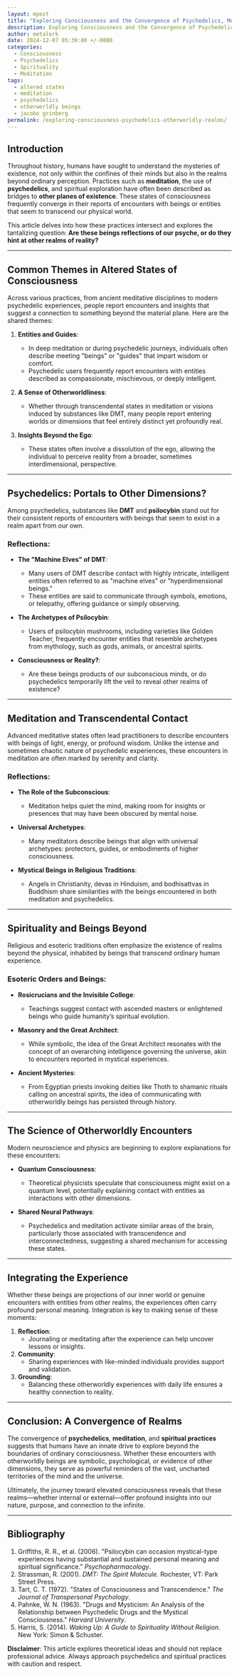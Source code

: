 ```yaml
---
layout: mpost
title: "Exploring Consciousness and the Convergence of Psychedelics, Meditation, and Otherworldly Realms"
description: Exploring Consciousness and the Convergence of Psychedelics, Meditation, and Otherworldly Realms
author: metalerk
date: 2024-12-07 05:39:00 +/-0000
categories:
  - Consciousness
  - Psychedelics
  - Spirituality
  - Meditation
tags:
  - altered states
  - meditation
  - psychedelics
  - otherworldly beings
  - jacobo grinberg
permalink: /exploring-consciousness-psychedelics-otherworldly-realms/
---
```


## Introduction

Throughout history, humans have sought to understand the mysteries of existence, not only within the confines of their minds but also in the realms beyond ordinary perception. Practices such as **meditation**, the use of **psychedelics**, and spiritual exploration have often been described as bridges to **other planes of existence**. These states of consciousness frequently converge in their reports of encounters with beings or entities that seem to transcend our physical world.

This article delves into how these practices intersect and explores the tantalizing question: **Are these beings reflections of our psyche, or do they hint at other realms of reality?**

---

## Common Themes in Altered States of Consciousness

Across various practices, from ancient meditative disciplines to modern psychedelic experiences, people report encounters and insights that suggest a connection to something beyond the material plane. Here are the shared themes:

1. **Entities and Guides**:
   - In deep meditation or during psychedelic journeys, individuals often describe meeting "beings" or "guides" that impart wisdom or comfort.
   - Psychedelic users frequently report encounters with entities described as compassionate, mischievous, or deeply intelligent.

2. **A Sense of Otherworldliness**:
   - Whether through transcendental states in meditation or visions induced by substances like DMT, many people report entering worlds or dimensions that feel entirely distinct yet profoundly real.

3. **Insights Beyond the Ego**:
   - These states often involve a dissolution of the ego, allowing the individual to perceive reality from a broader, sometimes interdimensional, perspective.

---

## Psychedelics: Portals to Other Dimensions?

Among psychedelics, substances like **DMT** and **psilocybin** stand out for their consistent reports of encounters with beings that seem to exist in a realm apart from our own.

### Reflections:
- **The "Machine Elves" of DMT**:
  - Many users of DMT describe contact with highly intricate, intelligent entities often referred to as "machine elves" or "hyperdimensional beings."
  - These entities are said to communicate through symbols, emotions, or telepathy, offering guidance or simply observing.

- **The Archetypes of Psilocybin**:
  - Users of psilocybin mushrooms, including varieties like Golden Teacher, frequently encounter entities that resemble archetypes from mythology, such as gods, animals, or ancestral spirits.

- **Consciousness or Reality?**:
  - Are these beings products of our subconscious minds, or do psychedelics temporarily lift the veil to reveal other realms of existence?

---

## Meditation and Transcendental Contact

Advanced meditative states often lead practitioners to describe encounters with beings of light, energy, or profound wisdom. Unlike the intense and sometimes chaotic nature of psychedelic experiences, these encounters in meditation are often marked by serenity and clarity.

### Reflections:
- **The Role of the Subconscious**:
  - Meditation helps quiet the mind, making room for insights or presences that may have been obscured by mental noise.
  
- **Universal Archetypes**:
  - Many meditators describe beings that align with universal archetypes: protectors, guides, or embodiments of higher consciousness.

- **Mystical Beings in Religious Traditions**:
  - Angels in Christianity, devas in Hinduism, and bodhisattvas in Buddhism share similarities with the beings encountered in both meditation and psychedelics.

---

## Spirituality and Beings Beyond

Religious and esoteric traditions often emphasize the existence of realms beyond the physical, inhabited by beings that transcend ordinary human experience.

### Esoteric Orders and Beings:
- **Rosicrucians and the Invisible College**:
  - Teachings suggest contact with ascended masters or enlightened beings who guide humanity’s spiritual evolution.
  
- **Masonry and the Great Architect**:
  - While symbolic, the idea of the Great Architect resonates with the concept of an overarching intelligence governing the universe, akin to encounters reported in mystical experiences.

- **Ancient Mysteries**:
  - From Egyptian priests invoking deities like Thoth to shamanic rituals calling on ancestral spirits, the idea of communicating with otherworldly beings has persisted through history.

---

## The Science of Otherworldly Encounters

Modern neuroscience and physics are beginning to explore explanations for these encounters:
- **Quantum Consciousness**:
  - Theoretical physicists speculate that consciousness might exist on a quantum level, potentially explaining contact with entities as interactions with other dimensions.

- **Shared Neural Pathways**:
  - Psychedelics and meditation activate similar areas of the brain, particularly those associated with transcendence and interconnectedness, suggesting a shared mechanism for accessing these states.

---

## Integrating the Experience

Whether these beings are projections of our inner world or genuine encounters with entities from other realms, the experiences often carry profound personal meaning. Integration is key to making sense of these moments:
1. **Reflection**:
   - Journaling or meditating after the experience can help uncover lessons or insights.
2. **Community**:
   - Sharing experiences with like-minded individuals provides support and validation.
3. **Grounding**:
   - Balancing these otherworldly experiences with daily life ensures a healthy connection to reality.

---

## Conclusion: A Convergence of Realms

The convergence of **psychedelics**, **meditation**, and **spiritual practices** suggests that humans have an innate drive to explore beyond the boundaries of ordinary consciousness. Whether these encounters with otherworldly beings are symbolic, psychological, or evidence of other dimensions, they serve as powerful reminders of the vast, uncharted territories of the mind and the universe.

Ultimately, the journey toward elevated consciousness reveals that these realms—whether internal or external—offer profound insights into our nature, purpose, and connection to the infinite.

---

## Bibliography

1. Griffiths, R. R., et al. (2006). "Psilocybin can occasion mystical-type experiences having substantial and sustained personal meaning and spiritual significance." *Psychopharmacology*.
2. Strassman, R. (2001). *DMT: The Spirit Molecule*. Rochester, VT: Park Street Press.
3. Tart, C. T. (1972). "States of Consciousness and Transcendence." *The Journal of Transpersonal Psychology*.
4. Pahnke, W. N. (1963). "Drugs and Mysticism: An Analysis of the Relationship between Psychedelic Drugs and the Mystical Consciousness." *Harvard University*.
5. Harris, S. (2014). *Waking Up: A Guide to Spirituality Without Religion*. New York: Simon & Schuster.

**Disclaimer**: This article explores theoretical ideas and should not replace professional advice. Always approach psychedelics and spiritual practices with caution and respect.
